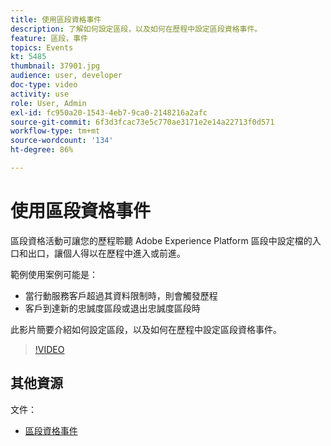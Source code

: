 ```yaml
---
title: 使用區段資格事件
description: 了解如何設定區段，以及如何在歷程中設定區段資格事件。
feature: 區段，事件
topics: Events
kt: 5485
thumbnail: 37901.jpg
audience: user, developer
doc-type: video
activity: use
role: User, Admin
exl-id: fc950a20-1543-4eb7-9ca0-2148216a2afc
source-git-commit: 6f3d3fcac73e5c770ae3171e2e14a22713f0d571
workflow-type: tm+mt
source-wordcount: '134'
ht-degree: 86%

---
```


# 使用區段資格事件

區段資格活動可讓您的歷程聆聽 Adobe Experience Platform 區段中設定檔的入口和出口，讓個人得以在歷程中進入或前進。

範例使用案例可能是：

* 當行動服務客戶超過其資料限制時，則會觸發歷程
* 客戶到達新的忠誠度區段或退出忠誠度區段時

此影片簡要介紹如何設定區段，以及如何在歷程中設定區段資格事件。

>[!VIDEO](https://video.tv.adobe.com/v/37901?quality=12)

## 其他資源

文件：

* [區段資格事件](https://docs.adobe.com/content/help/zh-Hant/journeys/using/building-journeys/about-journey-building/events-activities/segment-qualification-events.html)
